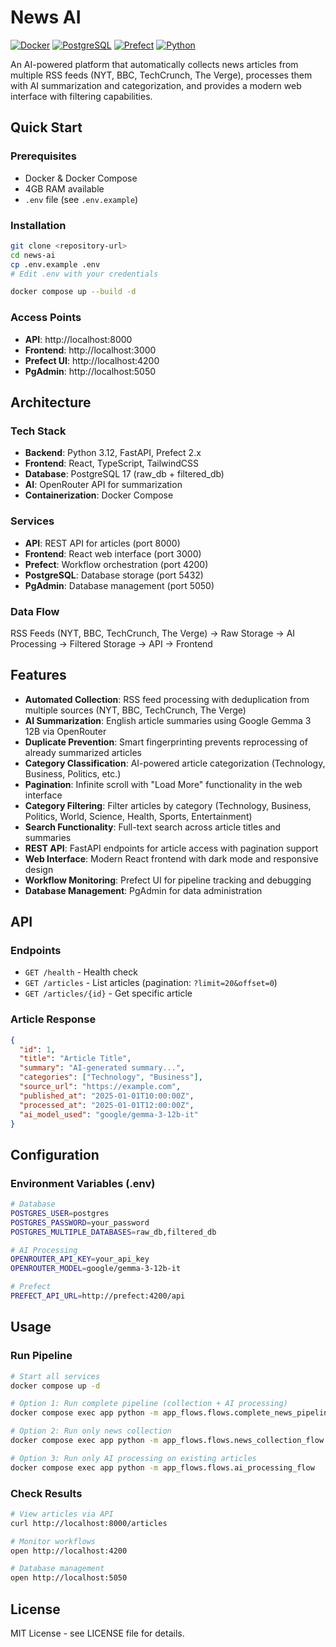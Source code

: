 # News AI

[![Docker](https://img.shields.io/badge/docker-%230db7ed.svg?style=for-the-badge&logo=docker&logoColor=white)](https://docker.com)
[![PostgreSQL](https://img.shields.io/badge/postgresql-%23316192.svg?style=for-the-badge&logo=postgresql&logoColor=white)](https://postgresql.org)
[![Prefect](https://img.shields.io/badge/Prefect-024DFD?style=for-the-badge&logo=dataflow&logoColor=white)](https://prefect.io)
[![Python](https://img.shields.io/badge/python-3670A0?style=for-the-badge&logo=python&logoColor=ffdd54)](https://python.org)

An AI-powered platform that automatically collects news articles from multiple RSS feeds (NYT, BBC, TechCrunch, The Verge), processes them with AI summarization and categorization, and provides a modern web interface with filtering capabilities.

## Quick Start

### Prerequisites

- Docker & Docker Compose
- 4GB RAM available
- `.env` file (see `.env.example`)

### Installation

```bash
git clone <repository-url>
cd news-ai
cp .env.example .env
# Edit .env with your credentials

docker compose up --build -d
```

### Access Points

- **API**: http://localhost:8000
- **Frontend**: http://localhost:3000
- **Prefect UI**: http://localhost:4200
- **PgAdmin**: http://localhost:5050

## Architecture

### Tech Stack

- **Backend**: Python 3.12, FastAPI, Prefect 2.x
- **Frontend**: React, TypeScript, TailwindCSS
- **Database**: PostgreSQL 17 (raw_db + filtered_db)
- **AI**: OpenRouter API for summarization
- **Containerization**: Docker Compose

### Services

- **API**: REST API for articles (port 8000)
- **Frontend**: React web interface (port 3000)
- **Prefect**: Workflow orchestration (port 4200)
- **PostgreSQL**: Database storage (port 5432)
- **PgAdmin**: Database management (port 5050)

### Data Flow

RSS Feeds (NYT, BBC, TechCrunch, The Verge) → Raw Storage → AI Processing → Filtered Storage → API → Frontend

## Features

- **Automated Collection**: RSS feed processing with deduplication from multiple sources (NYT, BBC, TechCrunch, The Verge)
- **AI Summarization**: English article summaries using Google Gemma 3 12B via OpenRouter
- **Duplicate Prevention**: Smart fingerprinting prevents reprocessing of already summarized articles
- **Category Classification**: AI-powered article categorization (Technology, Business, Politics, etc.)
- **Pagination**: Infinite scroll with "Load More" functionality in the web interface
- **Category Filtering**: Filter articles by category (Technology, Business, Politics, World, Science, Health, Sports, Entertainment)
- **Search Functionality**: Full-text search across article titles and summaries
- **REST API**: FastAPI endpoints for article access with pagination support
- **Web Interface**: Modern React frontend with dark mode and responsive design
- **Workflow Monitoring**: Prefect UI for pipeline tracking and debugging
- **Database Management**: PgAdmin for data administration

## API

### Endpoints

- `GET /health` - Health check
- `GET /articles` - List articles (pagination: `?limit=20&offset=0`)
- `GET /articles/{id}` - Get specific article

### Article Response

```json
{
  "id": 1,
  "title": "Article Title",
  "summary": "AI-generated summary...",
  "categories": ["Technology", "Business"],
  "source_url": "https://example.com",
  "published_at": "2025-01-01T10:00:00Z",
  "processed_at": "2025-01-01T12:00:00Z",
  "ai_model_used": "google/gemma-3-12b-it"
}
```

## Configuration

### Environment Variables (.env)

```bash
# Database
POSTGRES_USER=postgres
POSTGRES_PASSWORD=your_password
POSTGRES_MULTIPLE_DATABASES=raw_db,filtered_db

# AI Processing
OPENROUTER_API_KEY=your_api_key
OPENROUTER_MODEL=google/gemma-3-12b-it

# Prefect
PREFECT_API_URL=http://prefect:4200/api
```

## Usage

### Run Pipeline

```bash
# Start all services
docker compose up -d

# Option 1: Run complete pipeline (collection + AI processing)
docker compose exec app python -m app_flows.flows.complete_news_pipeline_flow

# Option 2: Run only news collection
docker compose exec app python -m app_flows.flows.news_collection_flow

# Option 3: Run only AI processing on existing articles
docker compose exec app python -m app_flows.flows.ai_processing_flow
```

### Check Results

```bash
# View articles via API
curl http://localhost:8000/articles

# Monitor workflows
open http://localhost:4200

# Database management
open http://localhost:5050
```

## License

MIT License - see LICENSE file for details.
